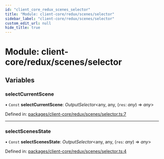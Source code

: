 ```yaml
---
id: "client_core_redux_scenes_selector"
title: "Module: client-core/redux/scenes/selector"
sidebar_label: "client-core/redux/scenes/selector"
custom_edit_url: null
hide_title: true
---
```


# Module: client-core/redux/scenes/selector

## Variables

### selectCurrentScene

• `Const` **selectCurrentScene**: *OutputSelector*<any, any, (`res`: *any*) => *any*\>

Defined in: [packages/client-core/redux/scenes/selector.ts:7](https://github.com/xr3ngine/xr3ngine/blob/9d253dc38/packages/client-core/redux/scenes/selector.ts#L7)

___

### selectScenesState

• `Const` **selectScenesState**: *OutputSelector*<any, any, (`res`: *any*) => *any*\>

Defined in: [packages/client-core/redux/scenes/selector.ts:4](https://github.com/xr3ngine/xr3ngine/blob/9d253dc38/packages/client-core/redux/scenes/selector.ts#L4)
